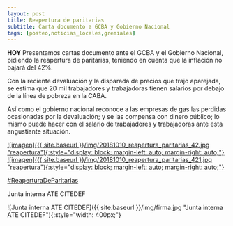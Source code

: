 ```yaml
---
layout: post
title: Reapertura de paritarias
subtitle: Carta documento a GCBA y Gobierno Nacional
tags: [posteo,noticias_locales,gremiales]
---
```




**HOY** Presentamos cartas documento ante el GCBA y el Gobierno Nacional, pidiendo la reapertura de paritarias,
teniendo en cuenta que la inflación no bajará del 42%.

Con la reciente devaluación y la disparada de precios que trajo aparejada, se estima que 20 mil trabajadores y
trabajadoras tienen salarios por debajo de la línea de pobreza en la CABA.

Así como el gobierno nacional reconoce a las empresas de gas las perdidas ocasionadas por la devaluación;
y se las compensa con dinero público; lo mismo puede hacer con el salario de trabajadores y trabajadoras ante esta angustiante situación.


<a href="{{ site.baseurl }}/img/20181010_reapertura_paritarias_42.jpg" markdown="1">
![imagen]({{ site.baseurl }}/img/20181010_reapertura_paritarias_42.jpg "reapertura"){:style="display: block; margin-left: auto; margin-right: auto;"}
</a>

<a href="{{ site.baseurl }}/img/20181010_reapertura_paritarias_421.jpg" markdown="1">
![imagen]({{ site.baseurl }}/img/20181010_reapertura_paritarias_421.jpg "reapertura"){:style="display: block; margin-left: auto; margin-right: auto;"}
</a>



[#ReaperturaDeParitarias](https://twitter.com/hashtag/ReaperturaDeParitarias)


Junta interna ATE CITEDEF

![Junta interna ATE CITEDEF]({{ site.baseurl }}/img/firma.jpg "Junta interna ATE CITEDEF"){:style="width: 400px;"}
